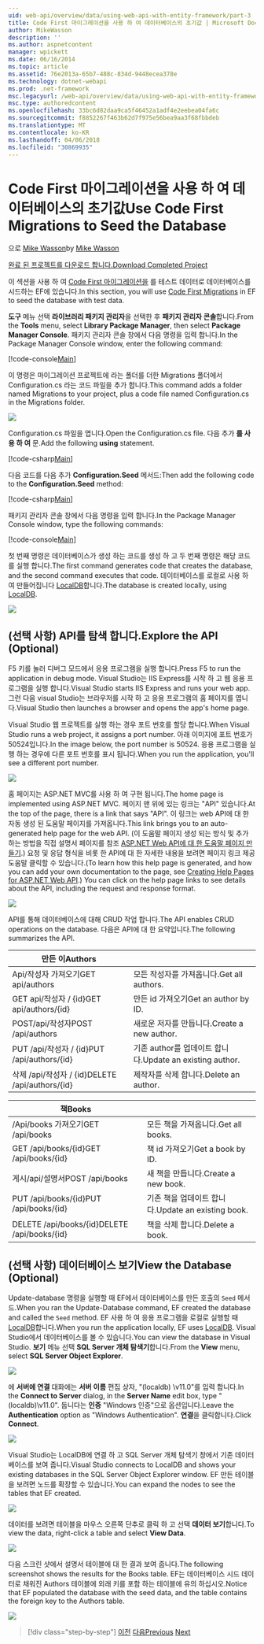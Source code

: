 ```yaml
---
uid: web-api/overview/data/using-web-api-with-entity-framework/part-3
title: Code First 마이그레이션을 사용 하 여 데이터베이스의 초기값 | Microsoft Docs
author: MikeWasson
description: ''
ms.author: aspnetcontent
manager: wpickett
ms.date: 06/16/2014
ms.topic: article
ms.assetid: 76e2013a-65b7-488c-834d-9448ecea378e
ms.technology: dotnet-webapi
ms.prod: .net-framework
msc.legacyurl: /web-api/overview/data/using-web-api-with-entity-framework/part-3
msc.type: authoredcontent
ms.openlocfilehash: 33bc6d82daa9ca5f46452a1adf4e2eebea04fa6c
ms.sourcegitcommit: f8852267f463b62d7f975e56bea9aa3f68fbbdeb
ms.translationtype: MT
ms.contentlocale: ko-KR
ms.lasthandoff: 04/06/2018
ms.locfileid: "30869935"
---
```

<a name="use-code-first-migrations-to-seed-the-database"></a><span data-ttu-id="90562-102">Code First 마이그레이션을 사용 하 여 데이터베이스의 초기값</span><span class="sxs-lookup"><span data-stu-id="90562-102">Use Code First Migrations to Seed the Database</span></span>
====================
<span data-ttu-id="90562-103">으로 [Mike Wasson](https://github.com/MikeWasson)</span><span class="sxs-lookup"><span data-stu-id="90562-103">by [Mike Wasson](https://github.com/MikeWasson)</span></span>

[<span data-ttu-id="90562-104">완료 된 프로젝트를 다운로드 합니다.</span><span class="sxs-lookup"><span data-stu-id="90562-104">Download Completed Project</span></span>](https://github.com/MikeWasson/BookService)

<span data-ttu-id="90562-105">이 섹션을 사용 하 여 [Code First 마이그레이션을](https://msdn.microsoft.com/data/jj591621) 를 테스트 데이터로 데이터베이스를 시드하는 EF에 있습니다.</span><span class="sxs-lookup"><span data-stu-id="90562-105">In this section, you will use [Code First Migrations](https://msdn.microsoft.com/data/jj591621) in EF to seed the database with test data.</span></span>

<span data-ttu-id="90562-106">**도구** 메뉴 선택 **라이브러리 패키지 관리자**을 선택한 후 **패키지 관리자 콘솔**합니다.</span><span class="sxs-lookup"><span data-stu-id="90562-106">From the **Tools** menu, select **Library Package Manager**, then select **Package Manager Console**.</span></span> <span data-ttu-id="90562-107">패키지 관리자 콘솔 창에서 다음 명령을 입력 합니다.</span><span class="sxs-lookup"><span data-stu-id="90562-107">In the Package Manager Console window, enter the following command:</span></span>

[!code-console[Main](part-3/samples/sample1.cmd)]

<span data-ttu-id="90562-108">이 명령은 마이그레이션 프로젝트에 라는 폴더를 더한 Migrations 폴더에서 Configuration.cs 라는 코드 파일을 추가 합니다.</span><span class="sxs-lookup"><span data-stu-id="90562-108">This command adds a folder named Migrations to your project, plus a code file named Configuration.cs in the Migrations folder.</span></span>

![](part-3/_static/image1.png)

<span data-ttu-id="90562-109">Configuration.cs 파일을 엽니다.</span><span class="sxs-lookup"><span data-stu-id="90562-109">Open the Configuration.cs file.</span></span> <span data-ttu-id="90562-110">다음 추가 **를 사용 하 여** 문.</span><span class="sxs-lookup"><span data-stu-id="90562-110">Add the following **using** statement.</span></span>

[!code-csharp[Main](part-3/samples/sample2.cs)]

<span data-ttu-id="90562-111">다음 코드를 다음 추가 **Configuration.Seed** 메서드:</span><span class="sxs-lookup"><span data-stu-id="90562-111">Then add the following code to the **Configuration.Seed** method:</span></span>

[!code-csharp[Main](part-3/samples/sample3.cs)]

<span data-ttu-id="90562-112">패키지 관리자 콘솔 창에서 다음 명령을 입력 합니다.</span><span class="sxs-lookup"><span data-stu-id="90562-112">In the Package Manager Console window, type the following commands:</span></span>

[!code-console[Main](part-3/samples/sample4.cmd)]

<span data-ttu-id="90562-113">첫 번째 명령은 데이터베이스가 생성 하는 코드를 생성 하 고 두 번째 명령은 해당 코드를 실행 합니다.</span><span class="sxs-lookup"><span data-stu-id="90562-113">The first command generates code that creates the database, and the second command executes that code.</span></span> <span data-ttu-id="90562-114">데이터베이스를 로컬로 사용 하 여 만들어집니다 [LocalDB](https://msdn.microsoft.com/library/hh510202.aspx)합니다.</span><span class="sxs-lookup"><span data-stu-id="90562-114">The database is created locally, using [LocalDB](https://msdn.microsoft.com/library/hh510202.aspx).</span></span>

![](part-3/_static/image2.png)

## <a name="explore-the-api-optional"></a><span data-ttu-id="90562-115">(선택 사항) API를 탐색 합니다.</span><span class="sxs-lookup"><span data-stu-id="90562-115">Explore the API (Optional)</span></span>

<span data-ttu-id="90562-116">F5 키를 눌러 디버그 모드에서 응용 프로그램을 실행 합니다.</span><span class="sxs-lookup"><span data-stu-id="90562-116">Press F5 to run the application in debug mode.</span></span> <span data-ttu-id="90562-117">Visual Studio는 IIS Express를 시작 하 고 웹 응용 프로그램을 실행 합니다.</span><span class="sxs-lookup"><span data-stu-id="90562-117">Visual Studio starts IIS Express and runs your web app.</span></span> <span data-ttu-id="90562-118">그런 다음 visual Studio는 브라우저를 시작 하 고 응용 프로그램의 홈 페이지를 엽니다.</span><span class="sxs-lookup"><span data-stu-id="90562-118">Visual Studio then launches a browser and opens the app's home page.</span></span>

<span data-ttu-id="90562-119">Visual Studio 웹 프로젝트를 실행 하는 경우 포트 번호를 할당 합니다.</span><span class="sxs-lookup"><span data-stu-id="90562-119">When Visual Studio runs a web project, it assigns a port number.</span></span> <span data-ttu-id="90562-120">아래 이미지에 포트 번호가 50524입니다.</span><span class="sxs-lookup"><span data-stu-id="90562-120">In the image below, the port number is 50524.</span></span> <span data-ttu-id="90562-121">응용 프로그램을 실행 하는 경우에 다른 포트 번호를 표시 됩니다.</span><span class="sxs-lookup"><span data-stu-id="90562-121">When you run the application, you'll see a different port number.</span></span>

![](part-3/_static/image3.png)

<span data-ttu-id="90562-122">홈 페이지는 ASP.NET MVC를 사용 하 여 구현 됩니다.</span><span class="sxs-lookup"><span data-stu-id="90562-122">The home page is implemented using ASP.NET MVC.</span></span> <span data-ttu-id="90562-123">페이지 맨 위에 있는 링크는 "API" 있습니다.</span><span class="sxs-lookup"><span data-stu-id="90562-123">At the top of the page, there is a link that says "API".</span></span> <span data-ttu-id="90562-124">이 링크는 web API에 대 한 자동 생성 된 도움말 페이지를 가져옵니다.</span><span class="sxs-lookup"><span data-stu-id="90562-124">This link brings you to an auto-generated help page for the web API.</span></span> <span data-ttu-id="90562-125">(이 도움말 페이지 생성 되는 방식 및 추가 하는 방법을 직접 설명서 페이지를 참조 [ASP.NET Web API에 대 한 도움말 페이지 만들기](../../getting-started-with-aspnet-web-api/creating-api-help-pages.md).) 요청 및 응답 형식을 비롯 한 API에 대 한 자세한 내용을 보려면 페이지 링크 제공 도움말 클릭할 수 있습니다.</span><span class="sxs-lookup"><span data-stu-id="90562-125">(To learn how this help page is generated, and how you can add your own documentation to the page, see [Creating Help Pages for ASP.NET Web API](../../getting-started-with-aspnet-web-api/creating-api-help-pages.md).) You can click on the help page links to see details about the API, including the request and response format.</span></span>

![](part-3/_static/image4.png)

<span data-ttu-id="90562-126">API를 통해 데이터베이스에 대해 CRUD 작업 합니다.</span><span class="sxs-lookup"><span data-stu-id="90562-126">The API enables CRUD operations on the database.</span></span> <span data-ttu-id="90562-127">다음은 API에 대 한 요약입니다.</span><span class="sxs-lookup"><span data-stu-id="90562-127">The following summarizes the API.</span></span>

| <span data-ttu-id="90562-128">만든 이</span><span class="sxs-lookup"><span data-stu-id="90562-128">Authors</span></span> |  |
| --- | -- |
| <span data-ttu-id="90562-129">Api/작성자 가져오기</span><span class="sxs-lookup"><span data-stu-id="90562-129">GET api/authors</span></span> | <span data-ttu-id="90562-130">모든 작성자를 가져옵니다.</span><span class="sxs-lookup"><span data-stu-id="90562-130">Get all authors.</span></span> |
| <span data-ttu-id="90562-131">GET api/작성자 / {id}</span><span class="sxs-lookup"><span data-stu-id="90562-131">GET api/authors/{id}</span></span> | <span data-ttu-id="90562-132">만든 id 가져오기</span><span class="sxs-lookup"><span data-stu-id="90562-132">Get an author by ID.</span></span> |
| <span data-ttu-id="90562-133">POST/api/작성자</span><span class="sxs-lookup"><span data-stu-id="90562-133">POST /api/authors</span></span> | <span data-ttu-id="90562-134">새로운 저자를 만듭니다.</span><span class="sxs-lookup"><span data-stu-id="90562-134">Create a new author.</span></span> |
| <span data-ttu-id="90562-135">PUT /api/작성자 / {id}</span><span class="sxs-lookup"><span data-stu-id="90562-135">PUT /api/authors/{id}</span></span> | <span data-ttu-id="90562-136">기존 author를 업데이트 합니다.</span><span class="sxs-lookup"><span data-stu-id="90562-136">Update an existing author.</span></span> |
| <span data-ttu-id="90562-137">삭제 /api/작성자 / {id}</span><span class="sxs-lookup"><span data-stu-id="90562-137">DELETE /api/authors/{id}</span></span> | <span data-ttu-id="90562-138">제작자를 삭제 합니다.</span><span class="sxs-lookup"><span data-stu-id="90562-138">Delete an author.</span></span> |

| <span data-ttu-id="90562-139">책</span><span class="sxs-lookup"><span data-stu-id="90562-139">Books</span></span> |  |
| --- | -- |
| <span data-ttu-id="90562-140">/Api/books 가져오기</span><span class="sxs-lookup"><span data-stu-id="90562-140">GET /api/books</span></span> | <span data-ttu-id="90562-141">모든 책을 가져옵니다.</span><span class="sxs-lookup"><span data-stu-id="90562-141">Get all books.</span></span> |
| <span data-ttu-id="90562-142">GET /api/books/{id}</span><span class="sxs-lookup"><span data-stu-id="90562-142">GET /api/books/{id}</span></span> | <span data-ttu-id="90562-143">책 id 가져오기</span><span class="sxs-lookup"><span data-stu-id="90562-143">Get a book by ID.</span></span> |
| <span data-ttu-id="90562-144">게시/api/설명서</span><span class="sxs-lookup"><span data-stu-id="90562-144">POST /api/books</span></span> | <span data-ttu-id="90562-145">새 책을 만듭니다.</span><span class="sxs-lookup"><span data-stu-id="90562-145">Create a new book.</span></span> |
| <span data-ttu-id="90562-146">PUT /api/books/{id}</span><span class="sxs-lookup"><span data-stu-id="90562-146">PUT /api/books/{id}</span></span> | <span data-ttu-id="90562-147">기존 책을 업데이트 합니다.</span><span class="sxs-lookup"><span data-stu-id="90562-147">Update an existing book.</span></span> |
| <span data-ttu-id="90562-148">DELETE /api/books/{id}</span><span class="sxs-lookup"><span data-stu-id="90562-148">DELETE /api/books/{id}</span></span> | <span data-ttu-id="90562-149">책을 삭제 합니다.</span><span class="sxs-lookup"><span data-stu-id="90562-149">Delete a book.</span></span> |

## <a name="view-the-database-optional"></a><span data-ttu-id="90562-150">(선택 사항) 데이터베이스 보기</span><span class="sxs-lookup"><span data-stu-id="90562-150">View the Database (Optional)</span></span>

<span data-ttu-id="90562-151">Update-database 명령을 실행할 때 EF에서 데이터베이스를 만든 호출의 `Seed` 메서드.</span><span class="sxs-lookup"><span data-stu-id="90562-151">When you ran the Update-Database command, EF created the database and called the `Seed` method.</span></span> <span data-ttu-id="90562-152">EF 사용 하 여 응용 프로그램을 로컬로 실행할 때 [LocalDB](https://blogs.msdn.com/b/sqlexpress/archive/2011/07/12/introducing-localdb-a-better-sql-express.aspx)합니다.</span><span class="sxs-lookup"><span data-stu-id="90562-152">When you run the application locally, EF uses [LocalDB](https://blogs.msdn.com/b/sqlexpress/archive/2011/07/12/introducing-localdb-a-better-sql-express.aspx).</span></span> <span data-ttu-id="90562-153">Visual Studio에서 데이터베이스를 볼 수 있습니다.</span><span class="sxs-lookup"><span data-stu-id="90562-153">You can view the database in Visual Studio.</span></span> <span data-ttu-id="90562-154">**보기** 메뉴 선택 **SQL Server 개체 탐색기**합니다.</span><span class="sxs-lookup"><span data-stu-id="90562-154">From the **View** menu, select **SQL Server Object Explorer**.</span></span>

![](part-3/_static/image5.png)

<span data-ttu-id="90562-155">에 **서버에 연결** 대화에는 **서버 이름** 편집 상자, "(localdb) \v11.0"를 입력 합니다.</span><span class="sxs-lookup"><span data-stu-id="90562-155">In the **Connect to Server** dialog, in the **Server Name** edit box, type "(localdb)\v11.0".</span></span> <span data-ttu-id="90562-156">둡니다는 **인증** "Windows 인증"으로 옵션입니다.</span><span class="sxs-lookup"><span data-stu-id="90562-156">Leave the **Authentication** option as "Windows Authentication".</span></span> <span data-ttu-id="90562-157">**연결**을 클릭합니다.</span><span class="sxs-lookup"><span data-stu-id="90562-157">Click **Connect**.</span></span>

![](part-3/_static/image6.png)

<span data-ttu-id="90562-158">Visual Studio는 LocalDB에 연결 하 고 SQL Server 개체 탐색기 창에서 기존 데이터베이스를 보여 줍니다.</span><span class="sxs-lookup"><span data-stu-id="90562-158">Visual Studio connects to LocalDB and shows your existing databases in the SQL Server Object Explorer window.</span></span> <span data-ttu-id="90562-159">EF 만든 테이블을 보려면 노드를 확장할 수 있습니다.</span><span class="sxs-lookup"><span data-stu-id="90562-159">You can expand the nodes to see the tables that EF created.</span></span>

![](part-3/_static/image7.png)

<span data-ttu-id="90562-160">데이터를 보려면 테이블을 마우스 오른쪽 단추로 클릭 하 고 선택 **데이터 보기**합니다.</span><span class="sxs-lookup"><span data-stu-id="90562-160">To view the data, right-click a table and select **View Data**.</span></span>

![](part-3/_static/image8.png)

<span data-ttu-id="90562-161">다음 스크린 샷에서 설명서 테이블에 대 한 결과 보여 줍니다.</span><span class="sxs-lookup"><span data-stu-id="90562-161">The following screenshot shows the results for the Books table.</span></span> <span data-ttu-id="90562-162">EF는 데이터베이스 시드 데이터로 채워진 Authors 테이블에 외래 키를 포함 하는 테이블에 유의 하십시오.</span><span class="sxs-lookup"><span data-stu-id="90562-162">Notice that EF populated the database with the seed data, and the table contains the foreign key to the Authors table.</span></span>

![](part-3/_static/image9.png)

> [!div class="step-by-step"]
> <span data-ttu-id="90562-163">[이전](part-2.md)
> [다음](part-4.md)</span><span class="sxs-lookup"><span data-stu-id="90562-163">[Previous](part-2.md)
[Next](part-4.md)</span></span>
